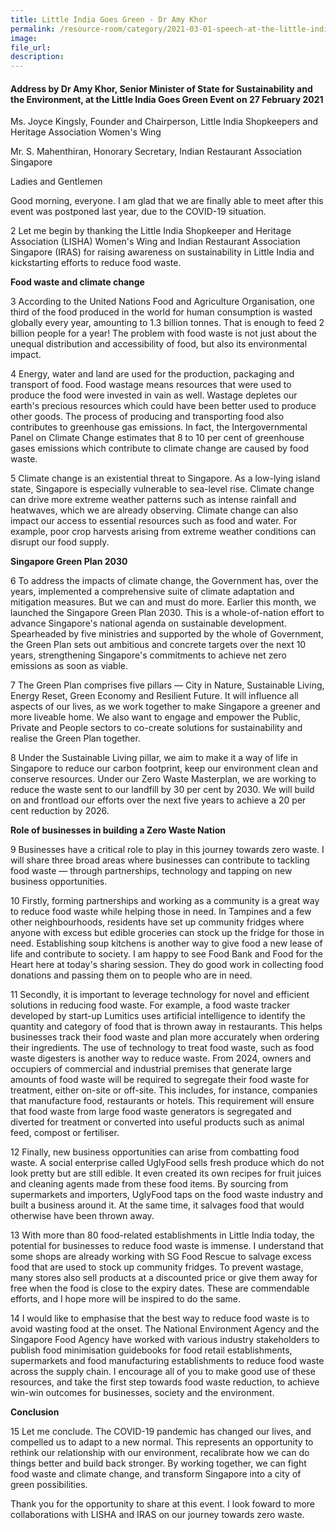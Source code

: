 ```yaml
---  
title: Little India Goes Green - Dr Amy Khor   
permalink: /resource-room/category/2021-03-01-speech-at-the-little-india-goes-green-event-by-sms/  
image:  
file_url:  
description:  
---  
```


#### Address by Dr Amy Khor, Senior Minister of State for Sustainability and the Environment, at the Little India Goes Green Event on 27 February 2021
  

Ms. Joyce Kingsly, Founder and Chairperson, Little India Shopkeepers and Heritage Association Women&#39;s Wing

Mr. S. Mahenthiran, Honorary Secretary, Indian Restaurant Association Singapore

Ladies and Gentlemen

Good morning, everyone. I am glad that we are finally able to meet after this event was postponed last year, due to the COVID-19 situation.

2 Let me begin by thanking the Little India Shopkeeper and Heritage Association (LISHA) Women&#39;s Wing and Indian Restaurant Association Singapore (IRAS) for raising awareness on sustainability in Little India and kickstarting efforts to reduce food waste.

**Food waste and climate change**

3 According to the United Nations Food and Agriculture Organisation, one third of the food produced in the world for human consumption is wasted globally every year, amounting to 1.3 billion tonnes. That is enough to feed 2 billion people for a year! The problem with food waste is not just about the unequal distribution and accessibility of food, but also its environmental impact.

4 Energy, water and land are used for the production, packaging and transport of food. Food wastage means resources that were used to produce the food were invested in vain as well. Wastage depletes our earth&#39;s precious resources which could have been better used to produce other goods. The process of producing and transporting food also contributes to greenhouse gas emissions. In fact, the Intergovernmental Panel on Climate Change estimates that 8 to 10 per cent of greenhouse gases emissions which contribute to climate change are caused by food waste.

5 Climate change is an existential threat to Singapore. As a low-lying island state, Singapore is especially vulnerable to sea-level rise. Climate change can drive more extreme weather patterns such as intense rainfall and heatwaves, which we are already observing. Climate change can also impact our access to essential resources such as food and water. For example, poor crop harvests arising from extreme weather conditions can disrupt our food supply. 

**Singapore Green Plan 2030**

6 To address the impacts of climate change, the Government has, over the years, implemented a comprehensive suite of climate adaptation and mitigation measures. But we can and must do more. Earlier this month, we launched the Singapore Green Plan 2030. This is a whole-of-nation effort to advance Singapore&#39;s national agenda on sustainable development. Spearheaded by five ministries and supported by the whole of Government, the Green Plan sets out ambitious and concrete targets over the next 10 years, strengthening Singapore&#39;s commitments to achieve net zero emissions as soon as viable.

7 The Green Plan comprises five pillars — City in Nature, Sustainable Living, Energy Reset, Green Economy and Resilient Future. It will influence all aspects of our lives, as we work together to make Singapore a greener and more liveable home. We also want to engage and empower the Public, Private and People sectors to co-create solutions for sustainability and realise the Green Plan together.

8 Under the Sustainable Living pillar, we aim to make it a way of life in Singapore to reduce our carbon footprint, keep our environment clean and conserve resources. Under our Zero Waste Masterplan, we are working to reduce the waste sent to our landfill by 30 per cent by 2030. We will build on and frontload our efforts over the next five years to achieve a 20 per cent reduction by 2026.

**Role of businesses in building a Zero Waste Nation**

9 Businesses have a critical role to play in this journey towards zero waste. I will share three broad areas where businesses can contribute to tackling food waste — through partnerships, technology and tapping on new business opportunities.

10 Firstly, forming partnerships and working as a community is a great way to reduce food waste while helping those in need. In Tampines and a few other neighbourhoods, residents have set up community fridges where anyone with excess but edible groceries can stock up the fridge for those in need. Establishing soup kitchens is another way to give food a new lease of life and contribute to society. I am happy to see Food Bank and Food for the Heart here at today&#39;s sharing session. They do good work in collecting food donations and passing them on to people who are in need.

11 Secondly, it is important to leverage technology for novel and efficient solutions in reducing food waste. For example, a food waste tracker developed by start-up Lumitics uses artificial intelligence to identify the quantity and category of food that is thrown away in restaurants. This helps businesses track their food waste and plan more accurately when ordering their ingredients. The use of technology to treat food waste, such as food waste digesters is another way to reduce waste. From 2024, owners and occupiers of commercial and industrial premises that generate large amounts of food waste will be required to segregate their food waste for treatment, either on-site or off-site. This includes, for instance, companies that manufacture food, restaurants or hotels. This requirement will ensure that food waste from large food waste generators is segregated and diverted for treatment or converted into useful products such as animal feed, compost or fertiliser.

12 Finally, new business opportunities can arise from combatting food waste. A social enterprise called UglyFood sells fresh produce which do not look pretty but are still edible. It even created its own recipes for fruit juices and cleaning agents made from these food items. By sourcing from supermarkets and importers, UglyFood taps on the food waste industry and built a business around it. At the same time, it salvages food that would otherwise have been thrown away.

13 With more than 80 food-related establishments in Little India today, the potential for businesses to reduce food waste is immense. I understand that some shops are already working with SG Food Rescue to salvage excess food that are used to stock up community fridges. To prevent wastage, many stores also sell products at a discounted price or give them away for free when the food is close to the expiry dates. These are commendable efforts, and I hope more will be inspired to do the same.

14 I would like to emphasise that the best way to reduce food waste is to avoid wasting food at the onset. The National Environment Agency and the Singapore Food Agency have worked with various industry stakeholders to publish food minimisation guidebooks for food retail establishments, supermarkets and food manufacturing establishments to reduce food waste across the supply chain. I encourage all of you to make good use of these resources, and take the first step towards food waste reduction, to achieve win-win outcomes for businesses, society and the environment.

**Conclusion**

15 Let me conclude. The COVID-19 pandemic has changed our lives, and compelled us to adapt to a new normal. This represents an opportunity to rethink our relationship with our environment, recalibrate how we can do things better and build back stronger. By working together, we can fight food waste and climate change, and transform Singapore into a city of green possibilities.

Thank you for the opportunity to share at this event. I look foward to more collaborations with LISHA and IRAS on our journey towards zero waste. 
